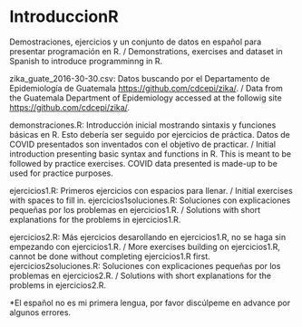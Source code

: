 # IntroduccionR
Demostraciones, ejercicios y un conjunto de datos en español para presentar programación en R. / Demonstrations, exercises and dataset in Spanish to introduce programminng in R.

zika_guate_2016-30-30.csv: Datos buscando por el Departamento de Epidemiología de Guatemala https://github.com/cdcepi/zika/. / Data from the Guatemala Department of Epidemiology accessed at the followig site https://github.com/cdcepi/zika/.

demonstraciones.R: Introducción inicial mostrando sintaxis y funciones básicas en R. Esto debería ser seguido por ejercicios de práctica. Datos de COVID presentados son inventados con el objetivo de practicar. / Initial introduction presenting basic syntax and functions in R. This is meant to be followed by practice exercises. COVID data presented is made-up to be used for practice purposes.

ejercicios1.R: Primeros ejercicios con espacios para llenar. / Initial exercises with spaces to fill in.
ejercicios1soluciones.R: Soluciones con explicaciones pequeñas por los problemas en ejercicios1.R. / Solutions with short explanations for the problems in ejercicios1.R. 

ejercicios2.R: Más ejercicios desarollando en ejercicios1.R, no se haga sin empezando con ejercicios1.R. / More exercises building on ejercicios1.R, cannot be done without completing ejercicios1.R first.
ejercicios2soluciones.R: Soluciones con explicaciones pequeñas por los problemas en ejercicios2.R. / Solutions with short explanations for the problems in ejercicios2.R. 

*El español no es mi primera lengua, por favor discúlpeme en advance por algunos errores. 
